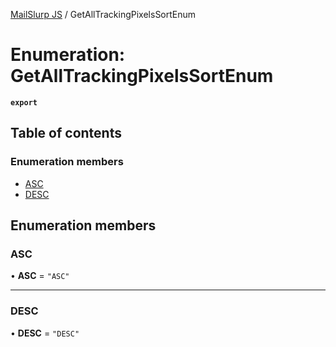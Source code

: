 [MailSlurp JS](../README.md) / GetAllTrackingPixelsSortEnum

# Enumeration: GetAllTrackingPixelsSortEnum

**`export`**

## Table of contents

### Enumeration members

- [ASC](GetAllTrackingPixelsSortEnum.md#asc)
- [DESC](GetAllTrackingPixelsSortEnum.md#desc)

## Enumeration members

### ASC

• **ASC** = `"ASC"`

___

### DESC

• **DESC** = `"DESC"`
